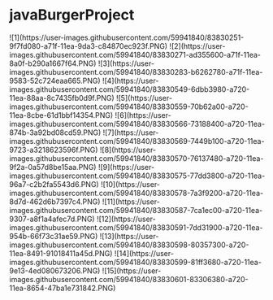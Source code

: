 # javaBurgerProject

<div>![1](https://user-images.githubusercontent.com/59941840/83830251-9f7fd080-a71f-11ea-9da3-c84870ec923f.PNG)
![2](https://user-images.githubusercontent.com/59941840/83830271-ad355600-a71f-11ea-8a0f-b290a1667f64.PNG)
![3](https://user-images.githubusercontent.com/59941840/83830283-b6262780-a71f-11ea-9583-52c724eaa665.PNG)
![4](https://user-images.githubusercontent.com/59941840/83830549-6dbb3980-a720-11ea-88aa-8c7435fb0d9f.PNG)
![5](https://user-images.githubusercontent.com/59941840/83830559-70b62a00-a720-11ea-8cbe-61d1bbf14354.PNG)
![6](https://user-images.githubusercontent.com/59941840/83830566-73188400-a720-11ea-874b-3a92bd08cd59.PNG)
![7](https://user-images.githubusercontent.com/59941840/83830569-7449b100-a720-11ea-9723-a3218623596f.PNG)
![8](https://user-images.githubusercontent.com/59941840/83830570-76137480-a720-11ea-9f2a-0a57d8be15aa.PNG)
![9](https://user-images.githubusercontent.com/59941840/83830575-77dd3800-a720-11ea-96a7-c2b2fa5543d6.PNG)
![10](https://user-images.githubusercontent.com/59941840/83830578-7a3f9200-a720-11ea-8d7d-462d6b7397c4.PNG)
![11](https://user-images.githubusercontent.com/59941840/83830587-7ca1ec00-a720-11ea-9307-a8f1a4afec7d.PNG)
![12](https://user-images.githubusercontent.com/59941840/83830591-7dd31900-a720-11ea-954b-66f73c31ae59.PNG)
![13](https://user-images.githubusercontent.com/59941840/83830598-80357300-a720-11ea-8491-91018411a45d.PNG)
![14](https://user-images.githubusercontent.com/59941840/83830599-81ff3680-a720-11ea-9e13-4ed080673206.PNG)
![15](https://user-images.githubusercontent.com/59941840/83830601-83306380-a720-11ea-8654-47ba1e731842.PNG)

</div>
